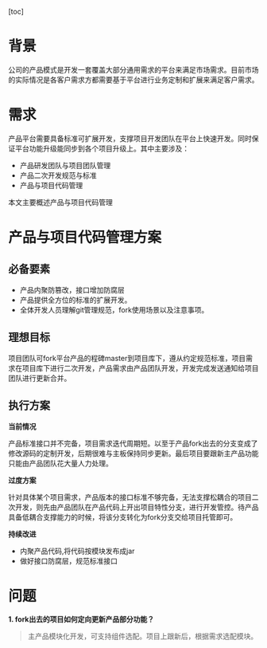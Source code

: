 [toc]

# 背景
公司的产品模式是开发一套覆盖大部分通用需求的平台来满足市场需求。目前市场的实际情况是各客户需求方都需要基于平台进行业务定制和扩展来满足客户需求。
# 需求
产品平台需要具备标准可扩展开发，支撑项目开发团队在平台上快速开发。同时保证平台功能升级能同步到各个项目升级上。其中主要涉及：
- 产品研发团队与项目团队管理
- 产品二次开发规范与标准
- 产品与项目代码管理

本文主要概述产品与项目代码管理

# 产品与项目代码管理方案
## 必备要素
- 产品内聚防篡改，接口增加防腐层
- 产品提供全方位的标准的扩展开发。
- 全体开发人员理解git管理规范，fork使用场景以及注意事项。

## 理想目标
项目团队可fork平台产品的程碑master到项目库下，遵从约定规范标准，项目需求在项目库下进行二次开发，产品需求由产品团队开发，开发完成发送通知给项目团队进行更新合并。

## 执行方案

**当前情况**

产品标准接口并不完备，项目需求迭代周期短。以至于产品fork出去的分支变成了修改源码的定制开发，后期很难与主板保持同步更新。最后项目要跟新主产品功能只能由产品团队花大量人力处理。

**过度方案**

针对具体某个项目需求，产品版本的接口标准不够完备，无法支撑松耦合的项目二次开发，则先由产品团队在产品代码上开出项目特性分支，进行开发管控。待产品具备低耦合支撑能力的时候，将该分支转化为fork分支交给项目托管即可。

**持续改进**

- 内聚产品代码,将代码按模块发布成jar
- 做好接口防腐层，规范标准接口

# 问题
**1. fork出去的项目如何定向更新产品部分功能？**

> 主产品模块化开发，可支持组件选配。项目上跟新后，根据需求选配模块。
